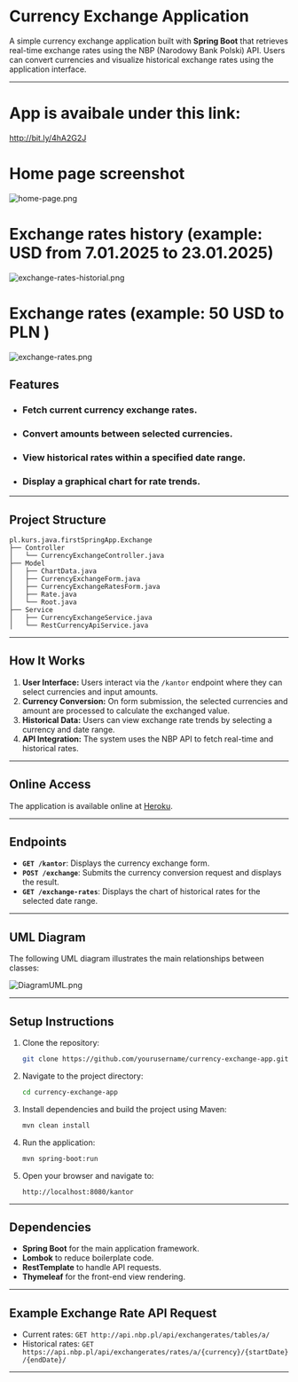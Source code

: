 # Currency Exchange Application

A simple currency exchange application built with **Spring Boot** that retrieves real-time exchange rates using the NBP (Narodowy Bank Polski) API. Users can convert currencies and visualize historical exchange rates using the application interface.

---

# App is avaibale under this link:

http://bit.ly/4hA2G2J

# Home page screenshot
![home-page.png](src/main/resources/templates/home-page.png)

# Exchange rates history (example: USD from 7.01.2025 to 23.01.2025)
![exchange-rates-historial.png](src/main/resources/templates/exchange-rates-historial.png)

# Exchange rates (example: 50 USD to PLN )
![exchange-rates.png](src/main/resources/templates/exchange-rates.png)
## Features
- ### Fetch current currency exchange rates.
- ### Convert amounts between selected currencies.
- ### View historical rates within a specified date range.
- ### Display a graphical chart for rate trends.

---

## Project Structure

```
pl.kurs.java.firstSpringApp.Exchange
├── Controller
│   └── CurrencyExchangeController.java
├── Model
│   ├── ChartData.java
│   ├── CurrencyExchangeForm.java
│   ├── CurrencyExchangeRatesForm.java
│   ├── Rate.java
│   └── Root.java
├── Service
│   ├── CurrencyExchangeService.java
│   └── RestCurrencyApiService.java
```

---

## How It Works
1. **User Interface:** Users interact via the `/kantor` endpoint where they can select currencies and input amounts.
2. **Currency Conversion:** On form submission, the selected currencies and amount are processed to calculate the exchanged value.
3. **Historical Data:** Users can view exchange rate trends by selecting a currency and date range.
4. **API Integration:** The system uses the NBP API to fetch real-time and historical rates.

---

## Online Access
The application is available online at [Heroku](https://heroku.app).

---

## Endpoints
- **`GET /kantor`**: Displays the currency exchange form.
- **`POST /exchange`**: Submits the currency conversion request and displays the result.
- **`GET /exchange-rates`**: Displays the chart of historical rates for the selected date range.

---

## UML Diagram

The following UML diagram illustrates the main relationships between classes:

![DiagramUML.png](src/main/resources/templates/DiagramUML.png)

---

## Setup Instructions
1. Clone the repository:
   ```bash
   git clone https://github.com/yourusername/currency-exchange-app.git
   ```
2. Navigate to the project directory:
   ```bash
   cd currency-exchange-app
   ```
3. Install dependencies and build the project using Maven:
   ```bash
   mvn clean install
   ```
4. Run the application:
   ```bash
   mvn spring-boot:run
   ```
5. Open your browser and navigate to:
   ```
   http://localhost:8080/kantor
   ```

---

## Dependencies
- **Spring Boot** for the main application framework.
- **Lombok** to reduce boilerplate code.
- **RestTemplate** to handle API requests.
- **Thymeleaf** for the front-end view rendering.

---

## Example Exchange Rate API Request
- Current rates: `GET http://api.nbp.pl/api/exchangerates/tables/a/`
- Historical rates: `GET https://api.nbp.pl/api/exchangerates/rates/a/{currency}/{startDate}/{endDate}/`

---